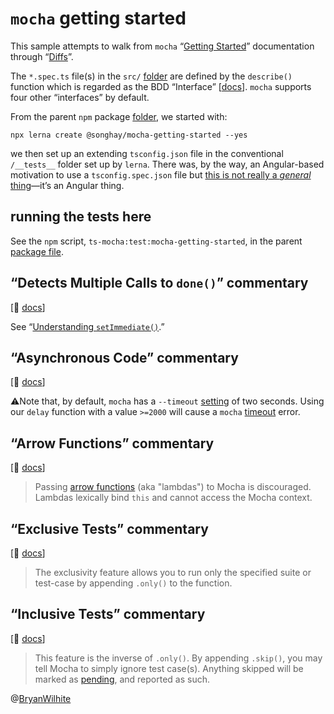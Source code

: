 # `mocha` getting started

This sample attempts to walk from `mocha` “[Getting Started](https://mochajs.org/#getting-started)” documentation through “[Diffs](https://mochajs.org/#diffs)”.

The `*.spec.ts` file(s) in the `src/` [folder](./src) are defined by the `describe()` function which is regarded as the BDD “Interface” [[docs](https://mochajs.org/#bdd)]. `mocha` supports four other “interfaces” by default.

From the parent `npm` package [folder](../../../mocha-and-typescript), we started with:

```console
npx lerna create @songhay/mocha-getting-started --yes
```

we then set up an extending `tsconfig.json` file in the conventional `/__tests__` folder set up by `lerna`. There was, by the way, an Angular-based motivation to use a `tsconfig.spec.json` file but [this is not really a _general_ thing](https://github.com/BryanWilhite/songhay-web-components/issues/3#issuecomment-626273798)—it’s an Angular thing.

## running the tests here

See the `npm` script, `ts-mocha:test:mocha-getting-started`, in the parent [package file](../../package.json).

## “Detects Multiple Calls to `done()`” commentary

[📖 [docs](https://mochajs.org/#detects-multiple-calls-to-done)]

See “[Understanding `setImmediate()`](https://nodejs.dev/understanding-setimmediate).”

## “Asynchronous Code” commentary

[📖 [docs](https://mochajs.org/#detects-multiple-calls-to-done)]

⚠Note that, by default, `mocha` has a `--timeout` [setting](https://mochajs.org/#-timeout-ms-t-ms) of two seconds. Using our `delay` function with a value `>=2000` will cause a `mocha` [timeout](https://mochajs.org/#timeouts) error.

## “Arrow Functions” commentary

[📖 [docs](https://mochajs.org/#arrow-functions)]

> Passing [arrow functions](https://developer.mozilla.org/en-US/docs/Web/JavaScript/Reference/Functions/Arrow_functions) (aka "lambdas") to Mocha is discouraged. Lambdas lexically bind `this` and cannot access the Mocha context.

## “Exclusive Tests” commentary

[📖 [docs](https://mochajs.org/#exclusive-tests)]

> The exclusivity feature allows you to run only the specified suite or test-case by appending `.only()` to the function.

## “Inclusive Tests” commentary

[📖 [docs](https://mochajs.org/#inclusive-tests)]

> This feature is the inverse of `.only()`. By appending `.skip()`, you may tell Mocha to simply ignore test case(s). Anything skipped will be marked as [pending](https://mochajs.org/#pending-tests), and reported as such.

@[BryanWilhite](https://twitter.com/BryanWilhite)
